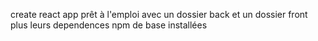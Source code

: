 create react app
prêt à l'emploi 
avec un dossier back et un dossier front 
plus leurs dependences npm de base installées


